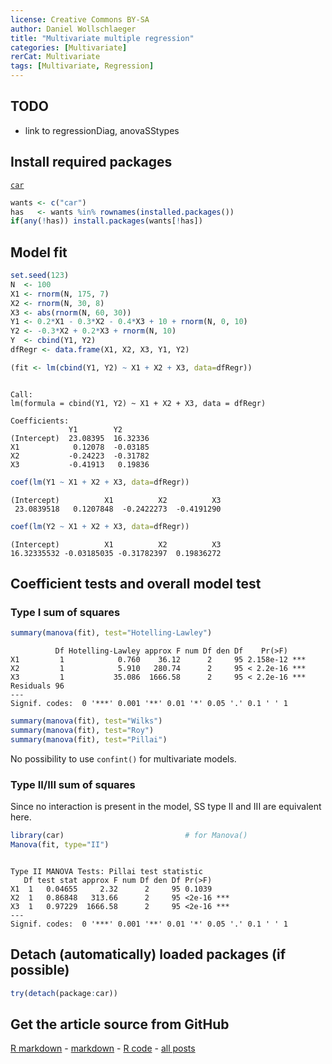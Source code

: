 ```yaml
---
license: Creative Commons BY-SA
author: Daniel Wollschlaeger
title: "Multivariate multiple regression"
categories: [Multivariate]
rerCat: Multivariate
tags: [Multivariate, Regression]
---
```





TODO
-------------------------

 - link to regressionDiag, anovaSStypes

Install required packages
-------------------------

[`car`](http://cran.r-project.org/package=car)


```r
wants <- c("car")
has   <- wants %in% rownames(installed.packages())
if(any(!has)) install.packages(wants[!has])
```

Model fit
-------------------------
    

```r
set.seed(123)
N  <- 100
X1 <- rnorm(N, 175, 7)
X2 <- rnorm(N, 30, 8)
X3 <- abs(rnorm(N, 60, 30))
Y1 <- 0.2*X1 - 0.3*X2 - 0.4*X3 + 10 + rnorm(N, 0, 10)
Y2 <- -0.3*X2 + 0.2*X3 + rnorm(N, 10)
Y  <- cbind(Y1, Y2)
dfRegr <- data.frame(X1, X2, X3, Y1, Y2)
```


```r
(fit <- lm(cbind(Y1, Y2) ~ X1 + X2 + X3, data=dfRegr))
```

```

Call:
lm(formula = cbind(Y1, Y2) ~ X1 + X2 + X3, data = dfRegr)

Coefficients:
             Y1        Y2      
(Intercept)  23.08395  16.32336
X1            0.12078  -0.03185
X2           -0.24223  -0.31782
X3           -0.41913   0.19836
```


```r
coef(lm(Y1 ~ X1 + X2 + X3, data=dfRegr))
```

```
(Intercept)          X1          X2          X3 
 23.0839518   0.1207848  -0.2422273  -0.4191290 
```

```r
coef(lm(Y2 ~ X1 + X2 + X3, data=dfRegr))
```

```
(Intercept)          X1          X2          X3 
16.32335532 -0.03185035 -0.31782397  0.19836272 
```

Coefficient tests and overall model test
-------------------------

### Type I sum of squares


```r
summary(manova(fit), test="Hotelling-Lawley")
```

```
          Df Hotelling-Lawley approx F num Df den Df    Pr(>F)    
X1         1            0.760    36.12      2     95 2.158e-12 ***
X2         1            5.910   280.74      2     95 < 2.2e-16 ***
X3         1           35.086  1666.58      2     95 < 2.2e-16 ***
Residuals 96                                                      
---
Signif. codes:  0 '***' 0.001 '**' 0.01 '*' 0.05 '.' 0.1 ' ' 1
```


```r
summary(manova(fit), test="Wilks")
summary(manova(fit), test="Roy")
summary(manova(fit), test="Pillai")
```

No possibility to use `confint()` for multivariate models.

### Type II/III sum of squares

Since no interaction is present in the model, SS type II and III are equivalent here.


```r
library(car)                           # for Manova()
Manova(fit, type="II")
```

```

Type II MANOVA Tests: Pillai test statistic
   Df test stat approx F num Df den Df Pr(>F)    
X1  1   0.04655     2.32      2     95 0.1039    
X2  1   0.86848   313.66      2     95 <2e-16 ***
X3  1   0.97229  1666.58      2     95 <2e-16 ***
---
Signif. codes:  0 '***' 0.001 '**' 0.01 '*' 0.05 '.' 0.1 ' ' 1
```

Detach (automatically) loaded packages (if possible)
-------------------------


```r
try(detach(package:car))
```

Get the article source from GitHub
----------------------------------------------

[R markdown](https://github.com/dwoll/RExRepos/raw/master/Rmd/multRegression.Rmd) - [markdown](https://github.com/dwoll/RExRepos/raw/master/md/multRegression.md) - [R code](https://github.com/dwoll/RExRepos/raw/master/R/multRegression.R) - [all posts](https://github.com/dwoll/RExRepos/)
